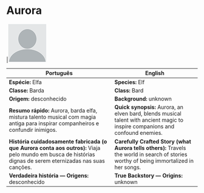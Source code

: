 # Aurora

|![Aurora](docs/assets/npc/npc_blank.png) 


| Português                                                                                                                                                   | English                                                                                                                                   |
| ----------------------------------------------------------------------------------------------------------------------------------------------------------- | ----------------------------------------------------------------------------------------------------------------------------------------- |
| **Espécie:** Elfa                                                                                                                                           | **Species:** Elf                                                                                                                          |
| **Classe:** Barda                                                                                                                                           | **Class:** Bard                                                                                                                           |
| **Origem:** desconhecido                                                                                                                                    | **Background:** unknown                                                                                                                   |
| **Resumo rápido:** Aurora, barda elfa, mistura talento musical com magia antiga para inspirar companheiros e confundir inimigos.                            | **Quick synopsis:** Aurora, an elven bard, blends musical talent with ancient magic to inspire companions and confound enemies.           |
| **História cuidadosamente fabricada (o que Aurora conta aos outros):** Viaja pelo mundo em busca de histórias dignas de serem eternizadas nas suas canções. | **Carefully Crafted Story (what Aurora tells others):** Travels the world in search of stories worthy of being immortalized in her songs. |
| **Verdadeira história — Origens:** desconhecido                                                                                                             | **True Backstory — Origins:** unknown                                                                                                     |



















